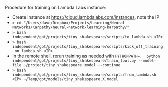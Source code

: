 Procedure for training on Lambda Labs instance:
- Create instance at https://cloud.lambdalabs.com/instances, note the IP
- `> cd "/Users/dave/Dropbox/Projects/Learning/Neural Networks/Karpathy/neural-network-learning-karpathy/"`
- `> bash independent/gpt/projects/tiny_shakespeare/scripts/to_lambda.sh <IP>`
- `> bash independent/gpt/projects/tiny_shakespeare/scripts/kick_off_training_on_lambda.sh <IP>`
- In the remote shell, rerun training as needed with `PYTHONPATH=.  python independent/gpt/projects/tiny_shakespeare/train_tool.py --model-file ~/project/tiny_shakespeare.model --continue`
- `> bash independent/gpt/projects/tiny_shakespeare/scripts/from_lambda.sh <IP> ~/Temp/gpt/models/tiny_shakespeare.X.model`
